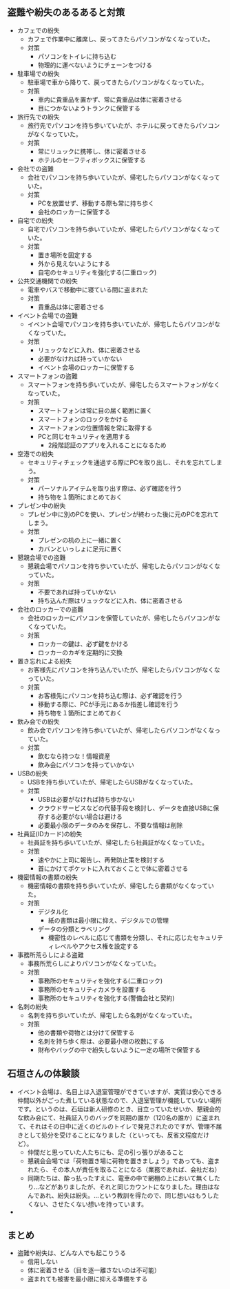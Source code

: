 ##  盗難や紛失のあるあると対策
- カフェでの紛失
  - カフェで作業中に離席し、戻ってきたらパソコンがなくなっていた。
  - 対策
    - パソコンをトイレに持ち込む
    - 物理的に運べないようにチェーンをつける
- 駐車場での紛失
  - 駐車場で車から降りて、戻ってきたらパソコンがなくなっていた。
  - 対策
    - 車内に貴重品を置かず、常に貴重品は体に密着させる
    - 目につかないようトランクに保管する
- 旅行先での紛失
  - 旅行先でパソコンを持ち歩いていたが、ホテルに戻ってきたらパソコンがなくなっていた。
  - 対策
    - 常にリュックに携帯し、体に密着させる
    - ホテルのセーフティボックスに保管する
- 会社での盗難
  - 会社でパソコンを持ち歩いていたが、帰宅したらパソコンがなくなっていた。
  - 対策
    - PCを放置せず、移動する際も常に持ち歩く
    - 会社のロッカーに保管する
- 自宅での紛失
  - 自宅でパソコンを持ち歩いていたが、帰宅したらパソコンがなくなっていた。
  - 対策
    - 置き場所を固定する
    - 外から見えないようにする
    - 自宅のセキュリティを強化する(二重ロック)
- 公共交通機関での紛失
  -  電車やバスで移動中に寝ている間に盗まれた
  - 対策
    - 貴重品は体に密着させる
- イベント会場での盗難
  - イベント会場でパソコンを持ち歩いていたが、帰宅したらパソコンがなくなっていた。
  - 対策
    - リュックなどに入れ、体に密着させる
    - 必要がなければ持っていかない
    - イベント会場のロッカーに保管する
- スマートフォンの盗難
  - スマートフォンを持ち歩いていたが、帰宅したらスマートフォンがなくなっていた。
  - 対策
    - スマートフォンは常に目の届く範囲に置く
    - スマートフォンのロックをかける
    - スマートフォンの位置情報を常に取得する
    - PCと同じセキュリティを適用する
      - 2段階認証のアプリを入れることになるため
- 空港での紛失
  - セキュリティチェックを通過する際にPCを取り出し、それを忘れてしまう。
  - 対策
    - パーソナルアイテムを取り出す際は、必ず確認を行う
    - 持ち物を１箇所にまとめておく
- プレゼン中の紛失
  - プレゼン中に別のPCを使い、プレゼンが終わった後に元のPCを忘れてしまう。
  - 対策
    - プレゼンの机の上に一緒に置く
    - カバンといっしょに足元に置く
- 懇親会場での盗難
  - 懇親会場でパソコンを持ち歩いていたが、帰宅したらパソコンがなくなっていた。
  - 対策
    - 不要であれば持っていかない
    - 持ち込んだ際はリュックなどに入れ、体に密着させる
- 会社のロッカーでの盗難
  - 会社のロッカーにパソコンを保管していたが、帰宅したらパソコンがなくなっていた。
  - 対策
    - ロッカーの鍵は、必ず鍵をかける
    - ロッカーのカギを定期的に交換
- 置き忘れによる紛失
  - お客様先にパソコンを持ち込んでいたが、帰宅したらパソコンがなくなっていた。
  - 対策
    - お客様先にパソコンを持ち込む際は、必ず確認を行う
    - 移動する際に、PCが手元にあるか指差し確認を行う
    - 持ち物を１箇所にまとめておく
- 飲み会での紛失
  - 飲み会でパソコンを持ち歩いていたが、帰宅したらパソコンがなくなっていた。
  - 対策
    - 飲むなら持つな！情報資産
    - 飲み会にパソコンを持っていかない
- USBの紛失
  - USBを持ち歩いていたが、帰宅したらUSBがなくなっていた。
  - 対策
    - USBは必要がなければ持ち歩かない
    - クラウドサービスなどの代替手段を検討し、データを直接USBに保存する必要がない場合は避ける
    - 必要最小限のデータのみを保存し、不要な情報は削除
- 社員証(IDカード)の紛失
  - 社員証を持ち歩いていたが、帰宅したら社員証がなくなっていた。
  - 対策
    - 速やかに上司に報告し、再発防止策を検討する
    - 首にかけてポケットに入れておくことで体に密着させる
- 機密情報の書類の紛失
  - 機密情報の書類を持ち歩いていたが、帰宅したら書類がなくなっていた。
  - 対策
    - デジタル化
      - 紙の書類は最小限に抑え、デジタルでの管理
    - データの分類とラベリング
      - 機密性のレベルに応じて書類を分類し、それに応じたセキュリティレベルやアクセス権を設定する
- 事務所荒らしによる盗難
  - 事務所荒らしによりパソコンがなくなっていた。
  - 対策
    - 事務所のセキュリティを強化する(二重ロック)
    - 事務所のセキュリティカメラを設置する
    - 事務所のセキュリティを強化する(警備会社と契約)
- 名刺の紛失
  - 名刺を持ち歩いていたが、帰宅したら名刺がなくなっていた。
  - 対策
    - 他の書類や荷物とは分けて保管する
    - 名刺を持ち歩く際は、必要最小限の枚数にする
    - 財布やバッグの中で紛失しないように一定の場所で保管する


##  石垣さんの体験談
- イベント会場は、名目上は入退室管理ができていますが、実質は安心できる仲間以外がごった煮している状態なので、入退室管理が機能していない場所です。というのは、石垣は新人研修のとき、目立っていたせいか、懇親会的な飲み会にて、社員証入りのバッグを同期の誰か（120名の誰か）に盗まれて、それはその日中に近くのビルのトイレで発見されたのですが、管理不届きとして処分を受けることになりました（といっても、反省文程度だけど）。
  - 仲間だと思っていた人たちにも、足の引っ張りがあること
  - 懇親会会場では「荷物置き場に荷物を置きましょう」であっても、盗まれたら、その本人が責任を取ることになる（業務であれば、会社だね）
  - 同期たちは、酔っ払ったすえに、電車の中で網棚の上において無くしたり...などがありましたが、それと同じカウントになりました。理由はなんであれ、紛失は紛失。...という教訓を得たので、同じ想いはもうしたくない、させたくない想いを持っています。
-


##  まとめ
- 盗難や紛失は、どんな人でも起こりうる
  - 信用しない
  - 体に密着させる（目を逐一離さないのは不可能）
  - 盗まれても被害を最小限に抑える準備をする